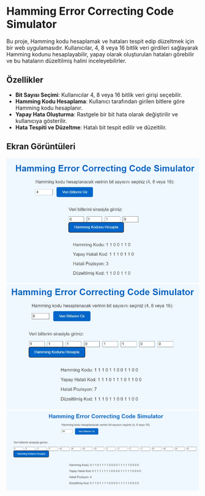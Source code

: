 # Hamming Error Correcting Code Simulator

Bu proje, Hamming kodu hesaplamak ve hataları tespit edip düzeltmek için bir web uygulamasıdır. Kullanıcılar, 4, 8 veya 16 bitlik veri girdileri sağlayarak Hamming kodunu hesaplayabilir, yapay olarak oluşturulan hataları görebilir ve bu hataların düzeltilmiş halini inceleyebilirler.

## Özellikler

- **Bit Sayısı Seçimi**: Kullanıcılar 4, 8 veya 16 bitlik veri girişi seçebilir.
- **Hamming Kodu Hesaplama**: Kullanıcı tarafından girilen bitlere göre Hamming kodu hesaplanır.
- **Yapay Hata Oluşturma**: Rastgele bir bit hata olarak değiştirilir ve kullanıcıya gösterilir.
- **Hata Tespiti ve Düzeltme**: Hatalı bit tespit edilir ve düzeltilir.

## Ekran Görüntüleri

![4 Bit](photo1.jpg)
![8 Bit](photo2.jpg)
![16 Bit](photo3.jpg)



